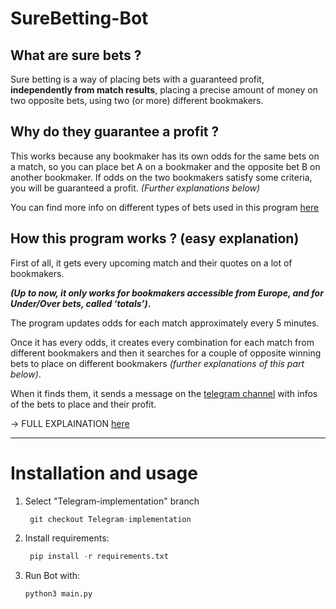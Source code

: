 # SureBetting-Bot

## What are sure bets ?

Sure betting is a way of placing bets with a guaranteed profit, **independently from match results**, placing a precise amount of money on two opposite bets, using two (or more) different bookmakers.  

  

## Why do they guarantee a profit ?

This works because any bookmaker has its own odds for the same bets on a match, so you can place bet A on a bookmaker and the opposite bet B on another bookmaker. If odds on the two bookmakers satisfy some criteria, you will be guaranteed a profit. *(Further explanations below)*

You can find more info on different types of bets used in this program [here](https://github.com/andry2327/SureBetting-Bot/blob/master/utility/_utility.md)


## How this program works ? (easy explanation)

First of all, it gets every upcoming match and their quotes on a lot of bookmakers.

***(Up to now, it only works for bookmakers accessible from Europe, and for Under/Over bets, called ‘totals’)*.**

The program updates odds for each match approximately every 5 minutes.

Once it has every odds, it creates every combination for each match from different bookmakers and then it searches for a couple of opposite winning bets to place on different bookmakers *(further explanations of this part below)*.

When it finds them, it sends a message on the [telegram channel](https://t.me/+Dqx_8y7w3rw2YWM0) with infos of the bets to place and their profit.

-> FULL EXPLAINATION [here](https://andry2327.notion.site/SureBetting-Bot-f5c3c41e2bb34219bd9ccf0a302823d6)

---

# Installation and usage

1. Select "Telegram-implementation" branch

   ```Python
    git checkout Telegram-implementation
   ```

2. Install requirements:
   ```Python
    pip install -r requirements.txt
   ```
3. Run Bot with:
    ```Python
    python3 main.py
   ```
